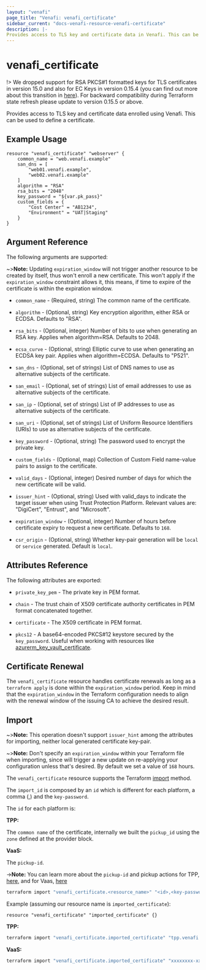 ```yaml
---
layout: "venafi"
page_title: "Venafi: venafi_certificate"
sidebar_current: "docs-venafi-resource-venafi-certificate"
description: |-
Provides access to TLS key and certificate data in Venafi. This can be used to define a Venafi certificate.
---
```


# venafi_certificate

!> We dropped support for RSA PKCS#1 formatted keys for TLS certificates in version 15.0 and also for EC Keys in 
version 0.15.4 (you can find out more about this transition in [here](https://github.com/Venafi/vcert/releases/tag/v4.17.0)).
For backward compatibility during Terraform state refresh please update to version 0.15.5 or above.

Provides access to TLS key and certificate data enrolled using Venafi. This can be used to define a
certificate.

## Example Usage

```hcl
resource "venafi_certificate" "webserver" {
    common_name = "web.venafi.example"
    san_dns = [
        "web01.venafi.example",
        "web02.venafi.example"
    ]
    algorithm = "RSA"
    rsa_bits = "2048"
    key_password = "${var.pk_pass}"
    custom_fields = {
        "Cost Center" = "AB1234",
        "Environment" = "UAT|Staging"
    }
}
```

## Argument Reference

The following arguments are supported:

~>**Note:** Updating `expiration_window` will not trigger another resource to be created by itself, thus won't enroll a new certificate. This won't apply if the `expiration_window` constraint allows it, this means, if time to expire of the certificate is within the expiration window.

* `common_name` - (Required, string) The common name of the certificate.

* `algorithm` - (Optional, string) Key encryption algorithm, either RSA or ECDSA.
  Defaults to "RSA".

* `rsa_bits` - (Optional, integer) Number of bits to use when generating an RSA key.
  Applies when algorithm=RSA.  Defaults to 2048.

* `ecsa_curve` - (Optional, string) Elliptic curve to use when generating an ECDSA
  key pair.  Applies when algorithm=ECDSA.  Defaults to "P521".

* `san_dns` - (Optional, set of strings) List of DNS names to use as alternative
  subjects of the certificate.

* `san_email` - (Optional, set of strings) List of email addresses to use as
  alternative subjects of the certificate.

* `san_ip` - (Optional, set of strings) List of IP addresses to use as alternative
  subjects of the certificate.

* `san_uri` - (Optional, set of strings) List of Uniform Resource Identifiers (URIs) to use as alternative
  subjects of the certificate.

* `key_password` - (Optional, string) The password used to encrypt the private key.

* `custom_fields` - (Optional, map) Collection of Custom Field name-value pairs to
  assign to the certificate.

* `valid_days` - (Optional, integer) Desired number of days for which the new
  certificate will be valid.

* `issuer_hint` - (Optional, string) Used with valid_days to indicate the target
  issuer when using Trust Protection Platform.  Relevant values are: "DigiCert",
  "Entrust", and "Microsoft".

* `expiration_window` - (Optional, integer) Number of hours before certificate expiry
  to request a new certificate.  Defaults to `168`.

* `csr_origin` - (Optional, string) Whether key-pair generation will be `local` or `service` generated. Default is `local`.

## Attributes Reference

The following attributes are exported:

* `private_key_pem` - The private key in PEM format.

* `chain` - The trust chain of X509 certificate authority certificates in PEM format
  concatenated together.

* `certificate` - The X509 certificate in PEM format.

* `pkcs12` - A base64-encoded PKCS#12 keystore secured by the `key_password`.
  Useful when working with resources like
  [azurerm_key_vault_certificate](https://www.terraform.io/docs/providers/azurerm/r/key_vault_certificate.html).

## Certificate Renewal

The `venafi_certificate` resource handles certificate renewals as long as a
`terraform apply` is done within the `expiration_window` period. Keep in mind that the
`expiration_window` in the Terraform configuration needs to align with the renewal
window of the issuing CA to achieve the desired result.

## Import

~>**Note:** This operation doesn't support `issuer_hint` among the attributes for importing, neither local generated certificate key-pair.

~>**Note:** Don't specify an `expiration_window` within your Terraform file when importing, since will trigger a new update on re-applying your configuration unless that's desired. By default we set a value of `168` hours.

The `venafi_certificate` resource supports the Terraform [import](https://www.terraform.io/docs/cli/import/index.html)
method.

The `import_id` is composed by an `id` which is different for each platform, a comma (,) and the `key-password`.

The `id` for each platform is:

**TPP:**

The `common name` of the certificate, internally we built the `pickup_id` using the `zone` defined at the provider block.

**VaaS:**

The `pickup-id`.

->**Note:** You can learn more about the `pickup-id` and pickup actions for TPP, [here](https://github.com/Venafi/vcert/blob/master/README-CLI-PLATFORM.md#certificate-retrieval-parameters), and for Vaas, [here](https://github.com/Venafi/vcert/blob/master/README-CLI-CLOUD.md)
```sh
terraform import "venafi_certificate.<resource_name>" "<id>,<key-password>"
```
Example (assuming our resource name is `imported_certificate`):

```hcl
resource "venafi_certificate" "imported_certificate" {}
```

**TPP:**
```sh
terraform import "venafi_certificate.imported_certificate" "tpp.venafi.example,my_key_password"
```

**VaaS:**
```sh
terraform import "venafi_certificate.imported_certificate" "xxxxxxxx-xxxx-xxxx-xxxx-xxxxxxxxxxxx,my_key_password"
```
